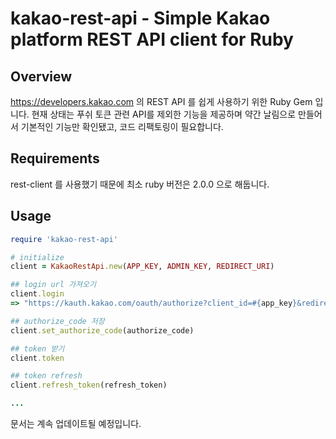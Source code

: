# kakao-rest-api - Simple Kakao platform REST API client for Ruby

## Overview
https://developers.kakao.com 의 REST API 를 쉽게 사용하기 위한 Ruby Gem 입니다.
현재 상태는 푸쉬 토큰 관련 API를 제외한 기능을 제공하며 약간 날림으로 만들어서 기본적인 기능만 확인됐고, 코드 리팩토링이 필요합니다. 

## Requirements 
rest-client 를 사용했기 때문에 최소 ruby 버전은 2.0.0 으로 해둡니다.

## Usage
```ruby
require 'kakao-rest-api'

# initialize
client = KakaoRestApi.new(APP_KEY, ADMIN_KEY, REDIRECT_URI)

## login url 가져오기
client.login
=> "https://kauth.kakao.com/oauth/authorize?client_id=#{app_key}&redirect_uri=#{redirect_uri}&response_type=code"

## authorize_code 저장 
client.set_authorize_code(authorize_code)

## token 받기 
client.token

## token refresh
client.refresh_token(refresh_token)

...
```

문서는 계속 업데이트될 예정입니다. 


